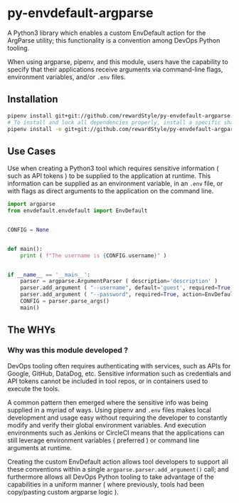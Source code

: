 # py-envdefault-argparse
A Python3 library which enables a custom EnvDefault action for the ArgParse utility; this functionality is a convention among DevOps Python tooling.

When using argparse, pipenv, and this module, users have the capability to
specify that their applications receive arguments via command-line flags,
environment variables, and/or `.env` files.

## Installation

```bash
pipenv install git+git://github.com/rewardStyle/py-envdefault-argparse.git#egg=envdefault
# To install and lock all dependencies properly, install a specific sha:
pipenv install -e git+git://github.com/rewardStyle/py-envdefault-argparse.git@<GIT_SHA>#egg=envdefault
```

## Use Cases

Use when creating a Python3 tool which requires sensitive information ( such as API tokens )
to be supplied to the application at runtime.
This information can be supplied as an environment variable, in an `.env` file,
or with flags as direct arguments to the application on the command line.

```python
import argparse
from envdefault.envdefault import EnvDefault


CONFIG = None


def main():
    print ( f"The username is {CONFIG.username}" )


if __name__ == '__main__':
    parser = argparse.ArgumentParser ( description='description' )
    parser.add_argument ( "--username", default='guest', required=True, action=EnvDefault )
    parser.add_argument ( "--password", required=True, action=EnvDefault )
    CONFIG = parser.parse_args()
    main()
```

## The WHYs

### Why was this module developed ?

DevOps tooling often requires authenticating with services,
such as APIs for Google, GitHub, DataDog, etc. Sensitive information
such as credentials and API tokens cannot be included in tool repos,
or in containers used to execute the tools.

A common pattern then emerged where the sensitive info was being supplied
in a myriad of ways. Using pipenv and `.env` files makes local development
and usage easy without requiring the developer to constantly modify and
verify their global environment variables.
And execution environments such as Jenkins or CircleCI means that
the applications can still leverage environment variables ( preferred )
or command line arguments at runtime.

Creating the custom EnvDefault action allows tool developers to support
all these conventions within a single `argparse.parser.add_argument()` call;
and furthermore allows all DevOps Python tooling to take advantage of
the capabilities in a uniform manner ( where previously, tools had been
copy/pasting custom argparse logic ).
